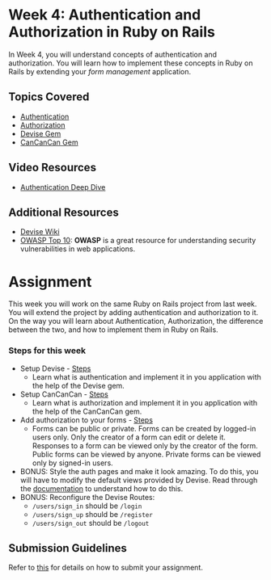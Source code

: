 # Week 4: Authentication and Authorization in Ruby on Rails

In Week 4, you will understand concepts of authentication and authorization. You will learn how to implement these
concepts in Ruby on Rails by extending your *form management* application.

## Topics Covered

* [Authentication](https://auth0.com/docs/get-started/identity-fundamentals/authentication-and-authorization)
* [Authorization](https://auth0.com/docs/get-started/identity-fundamentals/authentication-and-authorization)
* [Devise Gem](https://github.com/heartcombo/devise)
* [CanCanCan Gem](https://github.com/CanCanCommunity/cancancan)

## Video Resources

* [Authentication Deep Dive](https://youtu.be/3rZK-ABAwg0?si=i39VC1uQk3V3bjAG)

## Additional Resources

* [Devise Wiki](https://github.com/heartcombo/devise/wiki)
* [OWASP Top 10](https://owasp.org/www-project-top-ten/): **OWASP** is a great resource for understanding security vulnerabilities in web applications. 

# Assignment

This week you will work on the same Ruby on Rails project from last week. You will extend the project by adding
authentication and authorization to it. On the way you will learn about Authentication, Authorization, the difference
between the two, and how to implement them in Ruby on Rails.

### Steps for this week

* Setup Devise - [Steps](./authentication.md)
    * Learn what is authentication and implement it in you application with the help of the Devise gem.
* Setup CanCanCan - [Steps](./authorization.md)
    * Learn what is authorization and implement it in you application with the help of the CanCanCan gem.
* Add authorization to your forms - [Steps](./authorization-2.md)
  * Forms can be public or private. Forms can be created by logged-in users only. Only the creator of a form can edit or delete it. Responses to a form can be viewed only by the creator of the form. Public forms can be viewed by anyone. Private forms can be viewed only by signed-in users.
* BONUS: Style the auth pages and make it look amazing. To do this, you will have to modify the default views provided by Devise. Read through the [documentation](https://github.com/heartcombo/devise) to understand how to do this.
* BONUS: Reconfigure the Devise Routes:
  * `/users/sign_in` should be `/login`
  * `/users/sign_up` should be `/register`
  * `/users/sign_out` should be `/logout`

## Submission Guidelines

Refer to [this](../submission-instructions.md) for details on how to submit your assignment.